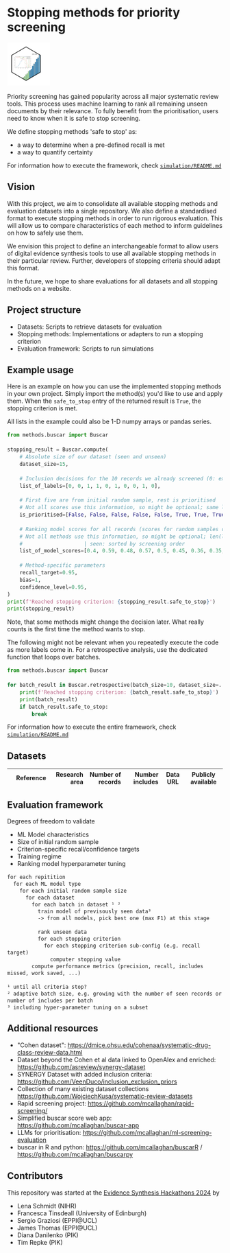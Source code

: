 # Stopping methods for priority screening

<div float="left">
    <img src="logo.png" width="100" />
    <p>
        Priority screening has gained popularity across all major systematic review tools.
        This process uses machine learning to rank all remaining unseen documents by their relevance.
        To fully benefit from the prioritisation, users need to know when it is safe to stop screening.
    </p>
</div>

We define stopping methods 'safe to stop' as:
* a way to determine when a pre-defined recall is met
* a way to quantify certainty

For information how to execute the framework, check [`simulation/README.md`](simulation/README.md)

## Vision
With this project, we aim to consolidate all available stopping methods and evaluation datasets into a single repository.
We also define a standardised format to execute stopping methods in order to run rigorous evaluation.
This will allow us to compare characteristics of each method to inform guidelines on how to safely use them.

We envision this project to define an interchangeable format to allow users of digital evidence synthesis tools to use all available stopping methods in their particular review.
Further, developers of stopping criteria should adapt this format.

In the future, we hope to share evaluations for all datasets and all stopping methods on a website.

## Project structure
* Datasets: Scripts to retrieve datasets for evaluation
* Stopping methods: Implementations or adapters to run a stopping criterion
* Evaluation framework: Scripts to run simulations

## Example usage
Here is an example on how you can use the implemented stopping methods in your own project.
Simply import the method(s) you'd like to use and apply them.
When the `safe_to_stop` entry of the returned result is `True`, the stopping criterion is met.

All lists in the example could also be 1-D numpy arrays or pandas series.

```python
from methods.buscar import Buscar

stopping_result = Buscar.compute(
    # Absolute size of our dataset (seen and unseen)
    dataset_size=15,

    # Inclusion decisions for the 10 records we already screened (0: exclude, 1: include)
    list_of_labels=[0, 0, 1, 1, 0, 1, 0, 0, 1, 0],

    # First five are from initial random sample, rest is prioritised
    # Not all scores use this information, so might be optional; same length as list_of_labels
    is_prioritised=[False, False, False, False, False, True, True, True, True, True],

    # Ranking model scores for all records (scores for random samples can be None instead of float)
    # Not all methods use this information, so might be optional; len(list_of_model_scores) == dataset_size
    #                    | seen: sorted by screening order                       | unseen: sorted by score   |
    list_of_model_scores=[0.4, 0.59, 0.48, 0.57, 0.5, 0.45, 0.36, 0.35, 0.32, 0.3, 0.25, 0.2, 0.19, 0.18, 0.1],

    # Method-specific parameters
    recall_target=0.95,
    bias=1,
    confidence_level=0.95,
)
print(f'Reached stopping criterion: {stopping_result.safe_to_stop}')
print(stopping_result)
```

Note, that some methods might change the decision later.
What really counts is the first time the method wants to stop.

The following might not be relevant when you repeatedly execute the code as more labels come in.
For a retrospective analysis, use the dedicated function that loops over batches.

```python
from methods.buscar import Buscar

for batch_result in Buscar.retrospective(batch_size=10, dataset_size=...):
    print(f'Reached stopping criterion: {batch_result.safe_to_stop}')
    print(batch_result)
    if batch_result.safe_to_stop:
        break
```

For information how to execute the entire framework, check [`simulation/README.md`](simulation/README.md)

## Datasets
|    | Reference | Research area | Number of records | Number includes | Data URL                                                                                                     | Publicly available | 
|---:|:---------:|--------------:|------------------:|----------------:|--------------------------------------------------------------------------------------------------------------|--------------------|

## Evaluation framework
Degrees of freedom to validate
* ML Model characteristics
* Size of initial random sample
* Criterion-specific recall/confidence targets
* Training regime
* Ranking model hyperparameter tuning

```
for each repitition
  for each ML model type
    for each initial random sample size
      for each dataset
        for each batch in dataset ¹ ²
          train model of previsously seen data³
          -> from all models, pick best one (max F1) at this stage

          rank unseen data
          for each stopping criterion
            for each stopping criterion sub-config (e.g. recall target)
              computer stopping value
        compute performance metrics (precision, recall, includes missed, work saved, ...)

¹ until all criteria stop?
² adaptive batch size, e.g. growing with the number of seen records or number of includes per batch
³ including hyper-parameter tuning on a subset
```

## Additional resources
* "Cohen dataset": https://dmice.ohsu.edu/cohenaa/systematic-drug-class-review-data.html
* Dataset beyond the Cohen et al data linked to OpenAlex and enriched: https://github.com/asreview/synergy-dataset
* SYNERGY Dataset with added inclusion criteria: https://github.com/VeenDuco/inclusion_exclusion_priors
* Collection of many existing dataset collections https://github.com/WojciechKusa/systematic-review-datasets
* Rapid screening project: https://github.com/mcallaghan/rapid-screening/
* Simplified buscar score web app: https://github.com/mcallaghan/buscar-app
* LLMs for prioritisation: https://github.com/mcallaghan/ml-screening-evaluation
* buscar in R and python: https://github.com/mcallaghan/buscarR / https://github.com/mcallaghan/buscarpy

## Contributors
This repository was started at the [Evidence Synthesis Hackathons 2024](https://www.eshackathon.org/) by
* Lena Schmidt (NIHR)
* Francesca Tinsdeall (University of Edinburgh)
* Sergio Graziosi (EPPI@UCL)
* James Thomas (EPPI@UCL)
* Diana Danilenko (PIK)
* Tim Repke (PIK)
